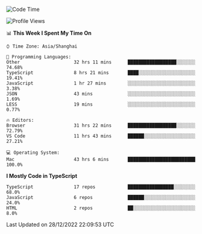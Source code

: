 <!--START_SECTION:waka-->
![Code Time](http://img.shields.io/badge/Code%20Time-3%2C574%20hrs%204%20mins-blue)

![Profile Views](http://img.shields.io/badge/Profile%20Views-0-blue)

📊 **This Week I Spent My Time On** 

```text
⌚︎ Time Zone: Asia/Shanghai

💬 Programming Languages: 
Other                    32 hrs 11 mins      ██████████████████░░░░░░░   74.68% 
TypeScript               8 hrs 21 mins       ████░░░░░░░░░░░░░░░░░░░░░   19.41% 
JavaScript               1 hr 27 mins        ░░░░░░░░░░░░░░░░░░░░░░░░░   3.38% 
JSON                     43 mins             ░░░░░░░░░░░░░░░░░░░░░░░░░   1.69% 
LESS                     19 mins             ░░░░░░░░░░░░░░░░░░░░░░░░░   0.77%

🔥 Editors: 
Browser                  31 hrs 22 mins      ██████████████████░░░░░░░   72.79% 
VS Code                  11 hrs 43 mins      ██████░░░░░░░░░░░░░░░░░░░   27.21%

💻 Operating System: 
Mac                      43 hrs 6 mins       █████████████████████████   100.0%

```

**I Mostly Code in TypeScript** 

```text
TypeScript               17 repos            █████████████████░░░░░░░░   68.0% 
JavaScript               6 repos             ██████░░░░░░░░░░░░░░░░░░░   24.0% 
HTML                     2 repos             ██░░░░░░░░░░░░░░░░░░░░░░░   8.0%

```



 Last Updated on 28/12/2022 22:09:53 UTC
<!--END_SECTION:waka-->
